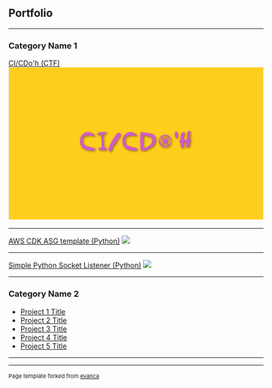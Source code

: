 ## Portfolio

---

### Category Name 1 

[CI/CDo'h (CTF)](/sample_page)
<img src="images/cicdoh_project.png?raw=true"/>

---
[AWS CDK ASG template (Python)](/pdf/sample_presentation.pdf)
<img src="images/dummy_thumbnail.jpg?raw=true"/>

---
[Simple Python Socket Listener (Python)](http://example.com/)
<img src="images/dummy_thumbnail.jpg?raw=true"/>

---

### Category Name 2

- [Project 1 Title](http://example.com/)
- [Project 2 Title](http://example.com/)
- [Project 3 Title](http://example.com/)
- [Project 4 Title](http://example.com/)
- [Project 5 Title](http://example.com/)

---




---
<p style="font-size:11px">Page template forked from <a href="https://github.com/evanca/quick-portfolio">evanca</a></p>
<!-- Remove above link if you don't want to attibute -->
